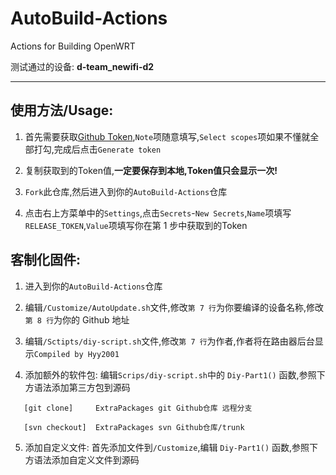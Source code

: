 # AutoBuild-Actions

Actions for Building OpenWRT

测试通过的设备: **d-team_newifi-d2**
___
使用方法/Usage:
------

1. 首先需要获取[Github Token](https://github.com/settings/tokens/new),`Note`项随意填写,`Select scopes`项如果不懂就全部打勾,完成后点击`Generate token`

2. 复制获取到的Token值,**一定要保存到本地,Token值只会显示一次!**

3. `Fork`此仓库,然后进入到你的`AutoBuild-Actions`仓库

4. 点击右上方菜单中的`Settings`,点击`Secrets`-`New Secrets`,`Name`项填写`RELEASE_TOKEN`,`Value`项填写你在第 1 步中获取到的Token

客制化固件:
------

1. 进入到你的`AutoBuild-Actions`仓库

2. 编辑`/Customize/AutoUpdate.sh`文件,修改`第 7 行`为你要编译的设备名称,修改`第 8 行`为你的 Github 地址

3. 编辑`/Sctipts/diy-script.sh`文件,修改`第 7 行`为作者,作者将在路由器后台显示`Compiled by Hyy2001`

4. 添加额外的软件包: 编辑`Scrips/diy-script.sh`中的 `Diy-Part1()` 函数,参照下方语法添加第三方包到源码
```
   [git clone]     ExtraPackages git Github仓库 远程分支
    
   [svn checkout]  ExtraPackages svn Github仓库/trunk
```

5. 添加自定义文件: 首先添加文件到`/Customize`,编辑 `Diy-Part1()` 函数,参照下方语法添加自定义文件到源码
